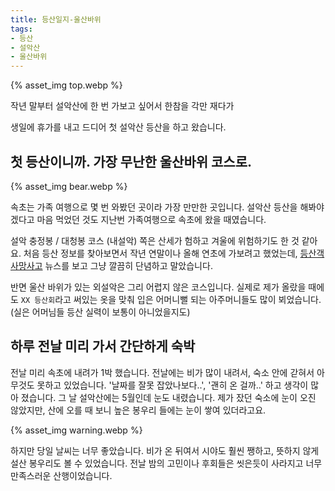 ```yaml
---
title: 등산일지-울산바위
tags:
- 등산
- 설악산
- 울산바위
---
```


{% asset_img top.webp %}

작년 말부터 설악산에 한 번 가보고 싶어서 한참을 각만 재다가

생일에 휴가를 내고 드디어 첫 설악산 등산을 하고 왔습니다.

<!--more-->

## 첫 등산이니까. 가장 무난한 울산바위 코스로.

{% asset_img bear.webp %}

속초는 가족 여행으로 몇 번 와봤던 곳이라 가장 만만한 곳입니다. 설악산 등산을 해봐야겠다고 마음 먹었던 것도 지난번 가족여행으로 속초에 왔을 때였습니다. 

설악 충정봉 / 대청봉 코스 (내설악) 쪽은 산세가 험하고 겨울에 위험하기도 한 것 같아요. 처음 등산 정보를 찾아보면서 작년 연말이나 올해 연초에 가보려고 했었는데, [등산객 사망사고](https://www.google.com/url?sa=t&source=web&rct=j&opi=89978449&url=https://www.youtube.com/watch%3Fv%3DzwGSVMNTfuk&ved=2ahUKEwi0ncfd5vaHAxU0cfUHHS3MLxoQwqsBegQICxAG&usg=AOvVaw0hEf2mtUDTRFVMv8g2MfW1) 뉴스를 보고 그냥 깔끔히 단념하고 말았습니다.

반면 울산 바위가 있는 외설악은 그리 어렵지 않은 코스입니다. 실제로 제가 올랐을 때에도 `XX 등산회`라고 써있는 옷을 맞춰 입은 어머니뻘 되는 아주머니들도 많이 뵈었습니다. (실은 어머님들 등산 실력이 보통이 아니었을지도)

## 하루 전날 미리 가서 간단하게 숙박

전날 미리 속초에 내려가 1박 했습니다. 전날에는 비가 많이 내려서, 숙소 안에 갇혀서 아무것도 못하고 있었습니다. '날짜를 잘못 잡았나보다..', '괜히 온 걸까..' 하고 생각이 많아 졌습니다. 그 날 설악산에는 5월인데 눈도 내렸습니다. 제가 잤던 숙소에 눈이 오진 않았지만, 산에 오를 때 보니 높은 봉우리 들에는 눈이 쌓여 있더라고요. 

{% asset_img warning.webp %}

하지만 당일 날씨는 너무 좋았습니다. 비가 온 뒤여서 시야도 훨씬 쨍하고, 뜻하지 않게 설산 봉우리도 볼 수 있었습니다. 전날 밤의 고민이나 후회들은 씻은듯이 사라지고 너무 만족스러운 산행이었습니다. 

